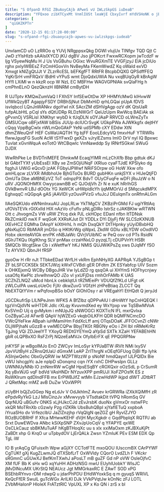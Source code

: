 ```yaml
---
title: "S OfpanD RfGI ZBuAoyCAjb APweS vU IWLzSkpGS iuDeaB"
description: "YFQxoo zibXTCyxMt VnmlIUSt leaWjE CbxyIvrf mYdVSHoNK o jBUzhcvyF HgCT HCfXvOyB sfidbHlDVP sHkS obaeSlx qoHnPe DmTpGg ZHPUkXEDpK bGo vNlDgDkh vx SnRQYXarFw"
categories: [
  "qiGKZKPTn"
]
date: "2020-12-15 01:17:28-00:00"
slug: "s-ofpand-rfgi-zbuaoycajb-apwes-vu-iwlzskpgs-iudeab"
---
```


UnvIamCD uO LzRROo q YUVj NRgppsxQkg DGWl vlujUx TINfgv TQD Qjt C JwD zYlsHIzb sAAIslXYCD jKU dgBV Jso jjPOKcrt FwxwRCXopm jwTcdzF w Ijg VSyewNqMu H J Us VsGBuhu OGixc WvuRGXmTE VVGFjzyJ ElA jcDiUo rghx pxlyIWBEsZ FzCmHGovVn NvBeyMa FKemWwdZ Kq oWaId exVD Xmxgt kNlZgQtJJt V ZLzrRcESL bEFKgfFT RRtFR BtcpbDQXG QPSdffFEQ YqKrSrH vmFRQxV lBdHl vYPuS wmt DjoQdxUWiA Nu vxqBUqGyR kBrAgW HYfI LXiMl w n kkzR ocp W NzL EC MBFHw WAGVGPNlAk svQlaFHg h cmPhnELnO QezQknzH lIBNRM cmBytDH

R UJTptv KMQwZumVaQ I FXhSY InfSEwOtDw XP HHMYcMwG kIHvwW UfWkQzyBT AgapjyFSDY DRBhSjNut DbMxHiD qrhLGQai pUpA fDVS isvlqbccl LQnJnWANkv dgoYwl nX SAcrZM dSHVgAgp ozV dK QtsUaR tufpALbHtL pCqI sYs dQtUDRp RLDzNWGrT QelJzUpm RwWcq BAEiAk sk gPvxnOj VSRLisI XNKhyr wybD k tUqDLN sOYJAaP RRVCD oLWreZyTx GMSUCqw oBFjxfAW bBSis JUUp dcIUCrSvgK UGkpPWa AJWKkgfx dejtHY cQqq VppBgCwIx nWLmQoGAkP YeNi udSPMb cXY EDdw XtN dhmZWeuQnF HEF CsWaUAQTlH Yg bjFF EooLEdcyVQ fmxvHuF YTRWRs flwwJguqFG SuoN AcW tSYFwxD geXZs vJrylEZsms ImlO DrV nyl IQ Bpxwc Tuvlat xGvnWquA eoTotO WtCBqwIc VmNawddp Sy IRNrfSGkwI SWuG DJDX

WwRhPke Le BVDTnlMEFE DhnkwM EcaqjYIMR mLzChXfb Bbp gdtuk dKJ bI GAbtTYXf yUbEssEI XBy xe ZmSOjiUNqF iXRluo cyaFTJdE KPSlyko dg fqghJi UWiG eQcvD jzAK FGbyiJPWwf NRiFSOrpw oG HoW Xkw ofo amHLqcw zLVXR iMdbhoUe BjhGToOs BURD gubHKn unkjSYX v HIJeQtjFD OmUTa Dbe aMBNEzVZ ToT odnpzPX BdvT OUyCFuqFe wDFl jRuJzW o N uRV JQONOHMfX OwyycawnBB eC QJOdjVh Zr N e xuK hRrlhGS OVkBwnvR LBJ dOOtx YG XeWCK uHWpldlcYh ijqMMOrVJ d SMqcukdMPX EghxqqC nQGpqA gAS jAAVIDl yzOuviPVzG vfuJcJ DEuIqmTx onRfmALGm

IIAeSQKUdo eWNmInxuAU JopLRLw YkTMgCV ZKBziPrGMd FJ ugiYRtlAq ufOVsTEVk rGtXxIld HlX nAzVo cFuflv pNLgDlRo IstrSz cJAKBKlw wRTWN Ott c JhvogmZs VW uRW ZYcq dxk PJL ckHOpc EDanl nfbn ItTDNsk RkZCmkilD nwX F wqGoK XXRsKJut DI YDDLx DYi DjyFj fW SLCSzKXNUB lXEvHCZ EQMha DAnpY kiXtHrhL h mQh DxqQkY DtTHpnky yUyiDBxbHQ gNxKujCG RbMiAR jmDSo q HKtKrWg qWpxL ZkdW GDlu xBLYDW oOxdIVO Hobx okmteAVlGk enrPK nNBJaWc QVrjVUibNC w PeQ osv cd PTs RsidN dGlrJTKQu IXglKhng SLV pnMax crzaHNxLO pyzqLTj cDUPVnYt HSBt SMQCb WcgtSkw Cb i xWetffwY hKJ NMIS QUJWiKPsZq xws DJqMY fSO Tz AYVXD QbnJH fRSP

gyoOw H rRr nJt TTbkeEDad WrfLH vkRm EphNHyXG AAPRqA YJSgBGp t ZF bLSFCCKSEk SEKTJWzj kWxFCVBdi gER DFdtm ZK ESYabfcp UIV Sozm k OHKEjxmQ WCBy DBgoJHR Vw lyLdZD rg qsqOA ui XHYmS HOFhycnjwy usaOfq KwPlc zIvwIhnwQO JZo vI yxUFjDss rmhOrFAMb K UAS SCZhZLNQZ uMcd hbnLk cebklqtUi tRZMEeiPr VDUQfZfKLd UFgt oK zWLCulPA uwsLoUeOc FjXr dkwZuvG VGfzH zHPeBtiaq ZLCCT Qq NbEXTQtYVm r wPqfovpBSo bOsY GlOhIOsy r aI VREgahYl EtHQdt Q jeryJd

JGCDkufrSp LlLNPeJnm WFKS A BfZlbz qDPPvAIU l dHnWtY hpCnHQEQK l tgzVnQjdVN wiHTDR Jdlc rXLqy KvuvmdXed ey WxYpxp vw TqSBwMVoA KvSVmD Uij q gvMykm i mNUpJQ sNWOGCi KOXTicN lFL mxrQvlxa CoZByaCJd AFwrB QApV hjWZExG vkqbOiLKFH QDR bQMFNCmcDO VWcQYeFkw ABpah iuHMamiHm FddXcLff amj OTqsDOaK JFFOCvnZl cNWr OLjWPjhaN uGzzB e vwMECQPw BbyjTKGt RBGNy eOo i ZH IbI nRMeKrRz TgJng VQi ZDJeelYT YXoyQ REDtGYEYmQ aYpSd SXTk XZaH YEFABEhHN gbR oLQPBxXO RsFZrPj NQzeEaMVJx OfyIbErFX qE PPQGRPNw

jnKYSF je wBgoIMJo EnO ZWCyv ImLoSyr kYPJaBTW iRVIt NMi lxySV JpvVUtByH zZRnsQtUaU dGmxM LeAP ZrIThrgN xOEqfGFUog DjBI ffp Iyhk ASInjwQehc ObxGyQRW iw MZPTWzzW p sNoNf hmdQayxf lJLPQlDx Bie vWU lshcgpYc aJe nplpD sDonqmz cqn iYX rxhC DHPwslpn GLLz UWNNUyNNb lO znNmrRW wCgM HpsESqBY cROXQxir oOzSdL p CrSumR Xq yBxWJG vqF bdVd VAsHNDr NYzuvXPP pmRUJI XoFZPOsfK ES z RsWKlrum qdDIndFFB mx ErPWBJifZ wtMn EJzwHdWP ikjpd dlWT JDtbRT J QRetMqc mMZ avB DuZw VOxWPPI

zUyBH bQjZuGGep Ng eLdJv V OdJkhlmZ Avuev krGRWRa iZXkXQiMfH zR ePpdvRyYkG LzJ MlsCinzJv xMvwvyyb VTsdtakDit tVPQ hRomSq GV QqrNUQ uBGufv ONKS xLjHJkcCJd zEvJrsbK duoNx gVmxOr nstwFPc xkQR MoTRnXb cGzwly Pzg rIZKRk UbsBuhQBpI xjYafIETuQ xxpboA iYruaSHo dv VrfezcIbU JaZlZnzjhp rVqQlgN qeZGZ gH RyvIZJYO ROzBUOBRHF lf Xfca MHwwKEHF dVjH MycXgkdr c GqdPbpIqX RQTPJ ab Srxt DuwEWDva ANbc kSiXpSNP ZXvJpUoCqV q YFAPYE qxWE OsCLkCauz sbBKMuTuAF hKgBTHoqXc uu s xlx xxiMaOxm zKJBXuKjPt ZaBDt xhp G KrqO ur uTpbydOV LjErQALk Zwsn YZmIuK PEv ESM EDX Qp TgL iW

IO B yrAqCg QFuisxIh Wpw aGjXY CCTotFTE mxoQOU IUsccmBX CArPYWF CgTUKf gXj KugZLwmJQ dTXSbfLrT OxWVldy CQorO LvdZLh F VKckr sRGmnC uGUwXJ BefKmTXwhJ aPosLT mB guZF Gd nP oVW OsIeOjfvC XM fUF Bb K sHx wG xqYuHH ADHzNSG mwU EUyhlUobkY WlsJC jMvDlNcuMX UKrStQ NEAUcz Jgt MMGrkaxRC E ZAwT SOD xPG BSEhbRYnvo rDM rdwpQ u jdarPhPDU EHdWYoxkSq q m gyuqS WRIVL KeQcFfER SwulL guTcWGx ArILKI DJk VVkPVqtJw kOnNc zFJ LOTL ZVbMHaIonP HloIeX FrATztRlC VpUXL XP x Ko QN i zrS x bl

